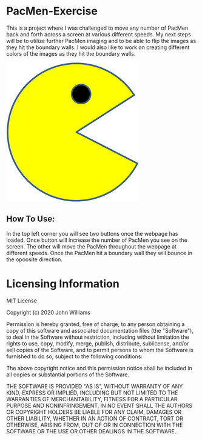 # PacMen-Exercise
This is a project where I was challenged to move any number of PacMen back and forth across a screen at various different speeds. My next steps will be to utilize further PacMen imaging and to be able to flip the images as they hit the boundary walls. I would also like to work on creating different colors of the images as they hit the boundary walls.

<img src="PacMan1.png">


## How To Use:
In the top left corner you will see two buttons once the webpage has loaded. Once button will increase the number of PacMen you see on the screen. The other will move the PacMen throughout the webpage at different speeds. Once the PacMen hit a boundary wall they will bounce in the opoosite direction. 

# Licensing Information

MIT License

Copyright (c) 2020 John Williams

Permission is hereby granted, free of charge, to any person obtaining a copy
of this software and associated documentation files (the "Software"), to deal
in the Software without restriction, including without limitation the rights
to use, copy, modify, merge, publish, distribute, sublicense, and/or sell
copies of the Software, and to permit persons to whom the Software is
furnished to do so, subject to the following conditions:

The above copyright notice and this permission notice shall be included in all
copies or substantial portions of the Software.

THE SOFTWARE IS PROVIDED "AS IS", WITHOUT WARRANTY OF ANY KIND, EXPRESS OR
IMPLIED, INCLUDING BUT NOT LIMITED TO THE WARRANTIES OF MERCHANTABILITY,
FITNESS FOR A PARTICULAR PURPOSE AND NONINFRINGEMENT. IN NO EVENT SHALL THE
AUTHORS OR COPYRIGHT HOLDERS BE LIABLE FOR ANY CLAIM, DAMAGES OR OTHER
LIABILITY, WHETHER IN AN ACTION OF CONTRACT, TORT OR OTHERWISE, ARISING FROM,
OUT OF OR IN CONNECTION WITH THE SOFTWARE OR THE USE OR OTHER DEALINGS IN THE
SOFTWARE.
